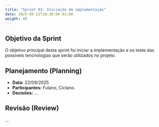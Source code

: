 ```yaml
---
title: "Sprint 03: Iniciação da implementação"
date: 2025-09-22T10:30:00-03:00
weight: 40 
---
```


## Objetivo da Sprint

O objetivo principal desta sprint foi iniciar a implementação e os teste das possiveis tencnologias que serão utilizados no projeto.

## Planejamento (Planning)

- **Data:** 22/09/2025
- **Participantes:** Fulano, Ciclano.
- **Decisões:** ...

## Revisão (Review)

...